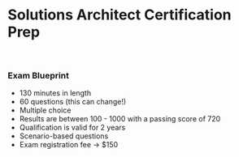 # Solutions Architect Certification Prep

<br>

### Exam Blueprint

- 130 minutes in length
- 60 questions (this can change!)
- Multiple choice
- Results are between 100 - 1000 with a passing score of 720
- Qualification is valid for 2 years
- Scenario-based questions
- Exam registration fee -> $150 
